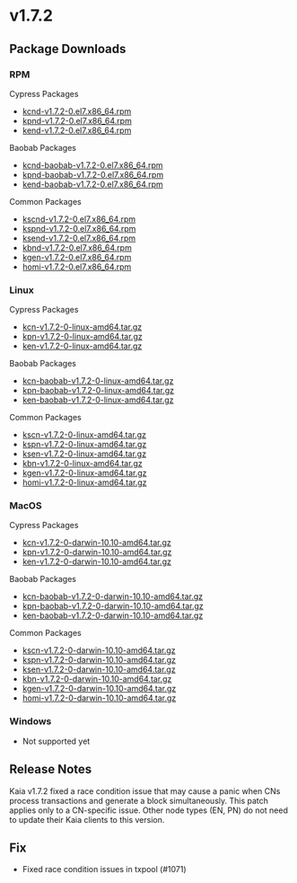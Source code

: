 # v1.7.2

## Package Downloads

### RPM <a id="rpm"></a>

Cypress Packages

- [kcnd-v1.7.2-0.el7.x86_64.rpm](https://packages.klaytn.net/klaytn/v1.7.2/kcnd-v1.7.2-0.el7.x86_64.rpm)
- [kpnd-v1.7.2-0.el7.x86_64.rpm](https://packages.klaytn.net/klaytn/v1.7.2/kpnd-v1.7.2-0.el7.x86_64.rpm)
- [kend-v1.7.2-0.el7.x86_64.rpm](https://packages.klaytn.net/klaytn/v1.7.2/kend-v1.7.2-0.el7.x86_64.rpm)

Baobab Packages

- [kcnd-baobab-v1.7.2-0.el7.x86_64.rpm](https://packages.klaytn.net/klaytn/v1.7.2/kcnd-baobab-v1.7.2-0.el7.x86_64.rpm)
- [kpnd-baobab-v1.7.2-0.el7.x86_64.rpm](https://packages.klaytn.net/klaytn/v1.7.2/kpnd-baobab-v1.7.2-0.el7.x86_64.rpm)
- [kend-baobab-v1.7.2-0.el7.x86_64.rpm](https://packages.klaytn.net/klaytn/v1.7.2/kend-baobab-v1.7.2-0.el7.x86_64.rpm)

Common Packages

- [kscnd-v1.7.2-0.el7.x86_64.rpm](https://packages.klaytn.net/klaytn/v1.7.2/kscnd-v1.7.2-0.el7.x86_64.rpm)
- [kspnd-v1.7.2-0.el7.x86_64.rpm](https://packages.klaytn.net/klaytn/v1.7.2/kspnd-v1.7.2-0.el7.x86_64.rpm)
- [ksend-v1.7.2-0.el7.x86_64.rpm](https://packages.klaytn.net/klaytn/v1.7.2/ksend-v1.7.2-0.el7.x86_64.rpm)
- [kbnd-v1.7.2-0.el7.x86_64.rpm](https://packages.klaytn.net/klaytn/v1.7.2/kbnd-v1.7.2-0.el7.x86_64.rpm)
- [kgen-v1.7.2-0.el7.x86_64.rpm](https://packages.klaytn.net/klaytn/v1.7.2/kgen-v1.7.2-0.el7.x86_64.rpm)
- [homi-v1.7.2-0.el7.x86_64.rpm](https://packages.klaytn.net/klaytn/v1.7.2/homi-v1.7.2-0.el7.x86_64.rpm)

### Linux <a id="linux"></a>

Cypress Packages

- [kcn-v1.7.2-0-linux-amd64.tar.gz](https://packages.klaytn.net/klaytn/v1.7.2/kcn-v1.7.2-0-linux-amd64.tar.gz)
- [kpn-v1.7.2-0-linux-amd64.tar.gz](https://packages.klaytn.net/klaytn/v1.7.2/kpn-v1.7.2-0-linux-amd64.tar.gz)
- [ken-v1.7.2-0-linux-amd64.tar.gz](https://packages.klaytn.net/klaytn/v1.7.2/ken-v1.7.2-0-linux-amd64.tar.gz)

Baobab Packages

- [kcn-baobab-v1.7.2-0-linux-amd64.tar.gz](https://packages.klaytn.net/klaytn/v1.7.2/kcn-baobab-v1.7.2-0-linux-amd64.tar.gz)
- [kpn-baobab-v1.7.2-0-linux-amd64.tar.gz](https://packages.klaytn.net/klaytn/v1.7.2/kpn-baobab-v1.7.2-0-linux-amd64.tar.gz)
- [ken-baobab-v1.7.2-0-linux-amd64.tar.gz](https://packages.klaytn.net/klaytn/v1.7.2/ken-baobab-v1.7.2-0-linux-amd64.tar.gz)

Common Packages

- [kscn-v1.7.2-0-linux-amd64.tar.gz](https://packages.klaytn.net/klaytn/v1.7.2/kscn-v1.7.2-0-linux-amd64.tar.gz)
- [kspn-v1.7.2-0-linux-amd64.tar.gz](https://packages.klaytn.net/klaytn/v1.7.2/kspn-v1.7.2-0-linux-amd64.tar.gz)
- [ksen-v1.7.2-0-linux-amd64.tar.gz](https://packages.klaytn.net/klaytn/v1.7.2/ksen-v1.7.2-0-linux-amd64.tar.gz)
- [kbn-v1.7.2-0-linux-amd64.tar.gz](https://packages.klaytn.net/klaytn/v1.7.2/kbn-v1.7.2-0-linux-amd64.tar.gz)
- [kgen-v1.7.2-0-linux-amd64.tar.gz](https://packages.klaytn.net/klaytn/v1.7.2/kgen-v1.7.2-0-linux-amd64.tar.gz)
- [homi-v1.7.2-0-linux-amd64.tar.gz](https://packages.klaytn.net/klaytn/v1.7.2/homi-v1.7.2-0-linux-amd64.tar.gz)

### MacOS <a id="macos"></a>

Cypress Packages

- [kcn-v1.7.2-0-darwin-10.10-amd64.tar.gz](https://packages.klaytn.net/klaytn/v1.7.2/kcn-v1.7.2-0-darwin-10.10-amd64.tar.gz)
- [kpn-v1.7.2-0-darwin-10.10-amd64.tar.gz](https://packages.klaytn.net/klaytn/v1.7.2/kpn-v1.7.2-0-darwin-10.10-amd64.tar.gz)
- [ken-v1.7.2-0-darwin-10.10-amd64.tar.gz](https://packages.klaytn.net/klaytn/v1.7.2/ken-v1.7.2-0-darwin-10.10-amd64.tar.gz)

Baobab Packages

- [kcn-baobab-v1.7.2-0-darwin-10.10-amd64.tar.gz](https://packages.klaytn.net/klaytn/v1.7.2/kcn-baobab-v1.7.2-0-darwin-10.10-amd64.tar.gz)
- [kpn-baobab-v1.7.2-0-darwin-10.10-amd64.tar.gz](https://packages.klaytn.net/klaytn/v1.7.2/kpn-baobab-v1.7.2-0-darwin-10.10-amd64.tar.gz)
- [ken-baobab-v1.7.2-0-darwin-10.10-amd64.tar.gz](https://packages.klaytn.net/klaytn/v1.7.2/ken-baobab-v1.7.2-0-darwin-10.10-amd64.tar.gz)

Common Packages

- [kscn-v1.7.2-0-darwin-10.10-amd64.tar.gz](https://packages.klaytn.net/klaytn/v1.7.2/kscn-v1.7.2-0-darwin-10.10-amd64.tar.gz)
- [kspn-v1.7.2-0-darwin-10.10-amd64.tar.gz](https://packages.klaytn.net/klaytn/v1.7.2/kspn-v1.7.2-0-darwin-10.10-amd64.tar.gz)
- [ksen-v1.7.2-0-darwin-10.10-amd64.tar.gz](https://packages.klaytn.net/klaytn/v1.7.2/ksen-v1.7.2-0-darwin-10.10-amd64.tar.gz)
- [kbn-v1.7.2-0-darwin-10.10-amd64.tar.gz](https://packages.klaytn.net/klaytn/v1.7.2/kbn-v1.7.2-0-darwin-10.10-amd64.tar.gz)
- [kgen-v1.7.2-0-darwin-10.10-amd64.tar.gz](https://packages.klaytn.net/klaytn/v1.7.2/kgen-v1.7.2-0-darwin-10.10-amd64.tar.gz)
- [homi-v1.7.2-0-darwin-10.10-amd64.tar.gz](https://packages.klaytn.net/klaytn/v1.7.2/homi-v1.7.2-0-darwin-10.10-amd64.tar.gz)

### Windows <a id="windows"></a>

- Not supported yet

## Release Notes

Kaia v1.7.2 fixed a race condition issue that may cause a panic when CNs process transactions and generate a block simultaneously. This patch applies only to a CN-specific issue. Other node types (EN, PN) do not need to update their Kaia clients to this version.

## Fix

- Fixed race condition issues in txpool (#1071)
